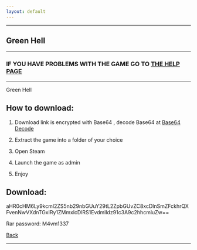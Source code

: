 ```yaml
---
layout: default
---
```


* * *

## Green Hell

* * *

### IF YOU HAVE PROBLEMS WITH THE GAME GO TO [THE HELP PAGE](/games/help.md)

* * *

Green Hell

## How to download:

1. Download link is encrypted with Base64 , decode Base64 at [Base64 Decode](../b64/base64.html)

2. Extract the game into a folder of your choice

3. Open Steam

4. Launch the game as admin

5. Enjoy

## Download:

aHR0cHM6Ly9kcml2ZS5nb29nbGUuY29tL2ZpbGUvZC8xcDlnSmZFckhrQXFvenNwVXdnTGxIRy1ZMmxlcDlRS1Evdmlldz91c3A9c2hhcmluZw==

Rar password: M4vm1337

[Back](https://m4vmcvrk.github.io/)

* * *